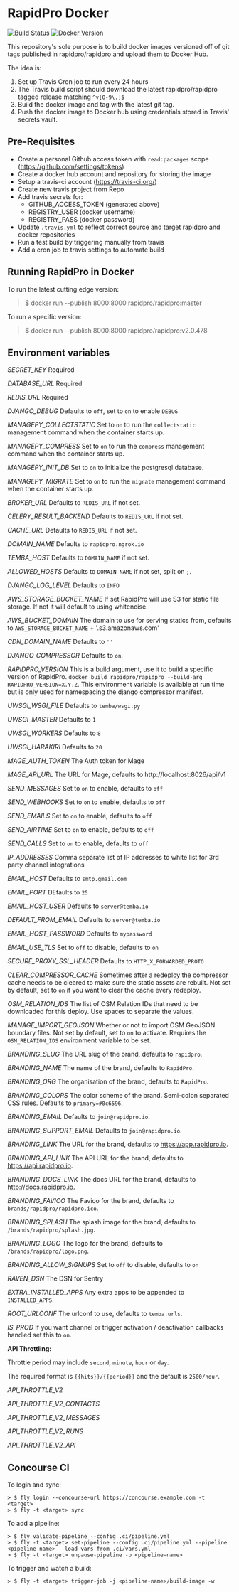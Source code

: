 RapidPro Docker
===============

[![Build Status](https://travis-ci.org/praekeltfoundation/rapidpro-docker.svg?branch=master)](https://travis-ci.org/praekeltfoundation/rapidpro-docker)
[![Docker Version](https://images.microbadger.com/badges/version/praekeltfoundation/rapidpro.svg)](https://hub.docker.com/r/praekeltfoundation/rapidpro/tags/ "Get the latest version from Docker Hub")

This repository's sole purpose is to build docker images versioned off of
git tags published in rapidpro/rapidpro and upload them to Docker Hub.

The idea is:

  1. Set up Travis Cron job to run every 24 hours
  3. The Travis build script should download the latest rapidpro/rapidpro
     tagged release matching `^v[0-9\.]$`
  4. Build the docker image and tag with the latest git tag.
  5. Push the docker image to Docker hub using credentials stored in
     Travis' secrets vault.

## Pre-Requisites
- Create a personal Github access token with `read:packages` scope (https://github.com/settings/tokens)
- Create a docker hub account and repository for storing the image
- Setup a travis-ci account (https://travis-ci.org/)
- Create new travis project from Repo
- Add travis secrets for:
  - GITHUB_ACCESS_TOKEN (generated above)
  - REGISTRY_USER (docker username)
  - REGISTRY_PASS (docker password)
- Update `.travis.yml` to reflect correct source and target rapidpro and docker repositories
- Run a test build by triggering manually from travis
- Add a cron job to travis settings to automate build

Running RapidPro in Docker
--------------------------

To run the latest cutting edge version:

> $ docker run --publish 8000:8000 rapidpro/rapidpro:master

To run a specific version:

> $ docker run --publish 8000:8000 rapidpro/rapidpro:v2.0.478

Environment variables
---------------------

*SECRET_KEY*
  Required

*DATABASE_URL*
  Required

*REDIS_URL*
  Required

*DJANGO_DEBUG*
  Defaults to `off`, set to `on` to enable `DEBUG`

*MANAGEPY_COLLECTSTATIC*
  Set to `on` to run the `collectstatic` management command when the container
  starts up.

*MANAGEPY_COMPRESS*
  Set to `on` to run the `compress` management command when the container
  starts up.

*MANAGEPY_INIT_DB*
  Set to `on` to initialize the postgresql database.

*MANAGEPY_MIGRATE*
  Set to `on` to run the `migrate` management command when the container
  starts up.

*BROKER_URL*
  Defaults to `REDIS_URL` if not set.

*CELERY_RESULT_BACKEND*
  Defaults to `REDIS_URL` if not set.

*CACHE_URL*
  Defaults to `REDIS_URL` if not set.

*DOMAIN_NAME*
  Defaults to `rapidpro.ngrok.io`

*TEMBA_HOST*
  Defaults to `DOMAIN_NAME` if not set.

*ALLOWED_HOSTS*
  Defaults to `DOMAIN_NAME` if not set, split on `;`.

*DJANGO_LOG_LEVEL*
  Defaults to `INFO`

*AWS_STORAGE_BUCKET_NAME*
  If set RapidPro will use S3 for static file storage. If not it will
  default to using whitenoise.

*AWS_BUCKET_DOMAIN*
  The domain to use for serving statics from, defaults to
  ``AWS_STORAGE_BUCKET_NAME`` + '.s3.amazonaws.com'

*CDN_DOMAIN_NAME*
  Defaults to `''`

*DJANGO_COMPRESSOR*
  Defaults to `on`.

*RAPIDPRO_VERSION*
  This is a build argument, use it to build a specific version of RapidPro.
  `docker build rapidpro/rapidpro --build-arg RAPIDPRO_VERSION=X.Y.Z`.
  This environment variable is available at run time but is only used for
  namespacing the django compressor manifest.

*UWSGI_WSGI_FILE*
  Defaults to `temba/wsgi.py`

*UWSGI_MASTER*
  Defaults to `1`

*UWSGI_WORKERS*
  Defaults to `8`

*UWSGI_HARAKIRI*
  Defaults to `20`

*MAGE_AUTH_TOKEN*
  The Auth token for Mage

*MAGE_API_URL*
  The URL for Mage, defaults to http://localhost:8026/api/v1

*SEND_MESSAGES*
  Set to ``on`` to enable, defaults to ``off``

*SEND_WEBHOOKS*
  Set to ``on`` to enable, defaults to ``off``

*SEND_EMAILS*
  Set to ``on`` to enable, defaults to ``off``

*SEND_AIRTIME*
  Set to ``on`` to enable, defaults to ``off``

*SEND_CALLS*
  Set to ``on`` to enable, defaults to ``off``

*IP_ADDRESSES*
  Comma separate list of IP addresses to white list for 3rd party channel
  integrations

*EMAIL_HOST*
  Defaults to ``smtp.gmail.com``

*EMAIL_PORT*
  DEfaults to ``25``

*EMAIL_HOST_USER*
  Defaults to ``server@temba.io``

*DEFAULT_FROM_EMAIL*
  Defaults to ``server@temba.io``

*EMAIL_HOST_PASSWORD*
  Defaults to ``mypassword``

*EMAIL_USE_TLS*
  Set to ``off`` to disable, defaults to ``on``

*SECURE_PROXY_SSL_HEADER*
  Defaults to ``HTTP_X_FORWARDED_PROTO``

*CLEAR_COMPRESSOR_CACHE*
  Sometimes after a redeploy the compressor cache needs to be cleared
  to make sure the static assets are rebuilt. Not set by default, set to ``on``
  if you want to clear the cache every redeploy.

*OSM_RELATION_IDS*
  The list of OSM Relation IDs that need to be downloaded for this
  deploy. Use spaces to separate the values.

*MANAGE_IMPORT_GEOJSON*
  Whether or not to import OSM GeoJSON boundary files. Not set by default,
  set to ``on`` to activate. Requires the ``OSM_RELATION_IDS`` environment
  variable to be set.

*BRANDING_SLUG*
  The URL slug of the brand, defaults to ``rapidpro``.

*BRANDING_NAME*
  The name of the brand, defaults to ``RapidPro``.

*BRANDING_ORG*
  The organisation of the brand, defaults to ``RapidPro``.

*BRANDING_COLORS*
  The color scheme of the brand. Semi-colon separated CSS rules.
  Defaults to ``primary=#0c6596``.

*BRANDING_EMAIL*
  Defaults to ``join@rapidpro.io``.

*BRANDING_SUPPORT_EMAIL*
  Defaults to ``join@rapidpro.io``.

*BRANDING_LINK*
  The URL for the brand, defaults to https://app.rapidpro.io.

*BRANDING_API_LINK*
  The API URL for the brand, defaults to https://api.rapidpro.io.

*BRANDING_DOCS_LINK*
  The docs URL for the brand, defaults to http://docs.rapidpro.io.

*BRANDING_FAVICO*
  The Favico for the brand, defaults to ``brands/rapidpro/rapidpro.ico``.

*BRANDING_SPLASH*
  The splash image for the brand, defaults to ``/brands/rapidpro/splash.jpg``.

*BRANDING_LOGO*
  The logo for the brand, defaults to ``/brands/rapidpro/logo.png``.

*BRANDING_ALLOW_SIGNUPS*
  Set to `off` to disable, defaults to `on`

*RAVEN_DSN*
  The DSN for Sentry

*EXTRA_INSTALLED_APPS*
  Any extra apps to be appended to ``INSTALLED_APPS``.

*ROOT_URLCONF*
  The urlconf to use, defaults to ``temba.urls``.

*IS_PROD*
  If you want channel or trigger activation / deactivation
  callbacks handled set this to ``on``.

**API Throttling:**

Throttle period may include ``second``, ``minute``, ``hour`` or ``day``.

The required format is ``{{hits}}/{{period}}`` and the default is ``2500/hour``.

*API_THROTTLE_V2*

*API_THROTTLE_V2_CONTACTS*

*API_THROTTLE_V2_MESSAGES*

*API_THROTTLE_V2_RUNS*

*API_THROTTLE_V2_API*

Concourse CI
---------------------

To login and sync:

    > $ fly login --concourse-url https://concourse.example.com -t <target>
    > $ fly -t <target> sync

To add a pipeline:

    > $ fly validate-pipeline --config .ci/pipeline.yml
    > $ fly -t <target> set-pipeline --config .ci/pipeline.yml --pipeline <pipeline-name> --load-vars-from .ci/vars.yml
    > $ fly -t <target> unpause-pipeline -p <pipeline-name>

To trigger and watch a build:

    > $ fly -t <target> trigger-job -j <pipeline-name>/build-image -w
